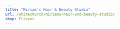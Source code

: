 ```yaml
---
title: "Miriam's Hair & Beauty Studio"
url: /whitechurch/miriams-hair-und-beauty-studio/
shop: Friseur
---
```

